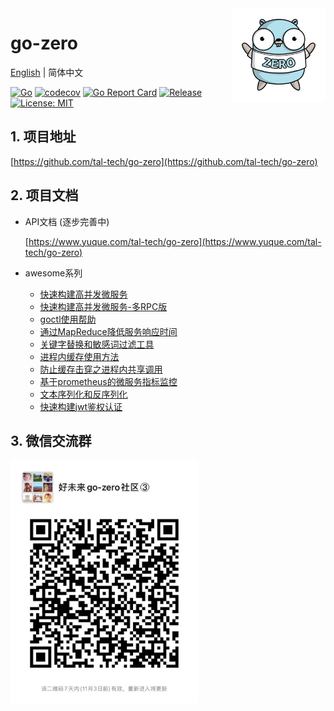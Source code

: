 <img align="right" width="150px" src="doc/images/go-zero.png">

# go-zero

[English](readme-en.md) | 简体中文

[![Go](https://github.com/tal-tech/go-zero/workflows/Go/badge.svg?branch=master)](https://github.com/tal-tech/go-zero/actions)
[![codecov](https://codecov.io/gh/tal-tech/go-zero/branch/master/graph/badge.svg)](https://codecov.io/gh/tal-tech/go-zero)
[![Go Report Card](https://goreportcard.com/badge/github.com/tal-tech/go-zero)](https://goreportcard.com/report/github.com/tal-tech/go-zero)
[![Release](https://img.shields.io/github/v/release/tal-tech/go-zero.svg?style=flat-square)](https://github.com/tal-tech/go-zero)
[![License: MIT](https://img.shields.io/badge/License-MIT-yellow.svg)](https://opensource.org/licenses/MIT)

## 1. 项目地址

[https://github.com/tal-tech/go-zero](https://github.com/tal-tech/go-zero)

## 2. 项目文档

* API文档 (逐步完善中)

  [https://www.yuque.com/tal-tech/go-zero](https://www.yuque.com/tal-tech/go-zero)

* awesome系列
  * [快速构建高并发微服务](doc/shorturl.md)
  * [快速构建高并发微服务-多RPC版](doc/bookstore.md)
  * [goctl使用帮助](doc/goctl.md)
  * [通过MapReduce降低服务响应时间](doc/mapreduce.md)
  * [关键字替换和敏感词过滤工具](doc/keywords.md)
  * [进程内缓存使用方法](doc/collection.md)
  * [防止缓存击穿之进程内共享调用](doc/sharedcalls.md)
  * [基于prometheus的微服务指标监控](doc/metric.md)
  * [文本序列化和反序列化](doc/mapping.md)
  * [快速构建jwt鉴权认证](doc/jwt.md)

## 3. 微信交流群

<img src="doc/images/wechat.jpg" alt="wechat" width="300" />

